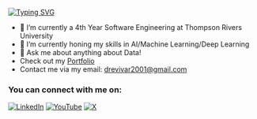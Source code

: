 [![Typing SVG](https://readme-typing-svg.demolab.com/?lines=Hello+World!+I'm+Andrei+Vivar;An+aspiring+AI/ML+Engineer)](https://git.io/typing-svg)



- 🔭 I’m currently a 4th Year Software Engineering at Thompson Rivers University 
- 🌱 I’m currently honing my skills in AI/Machine Learning/Deep Learning
- 💬 Ask me about anything about Data!
- Check out my [Portfolio](https://andreivivar.me/)
- Contact me via my email: drevivar2001@gmail.com

### You can connect with me on:
[![LinkedIn](https://img.shields.io/badge/LinkedIn-0077B5?style=for-the-badge&logo=linkedin&logoColor=white)](https://www.linkedin.com/in/andrei-vivar/)
[![YouTube](https://img.shields.io/badge/YouTube-%23FF0000.svg?style=for-the-badge&logo=YouTube&logoColor=white)](https://www.youtube.com/channel/UCFt259tKbxqbRkWm_vsSBVg)
[![X](https://img.shields.io/badge/X-%23000000.svg?style=for-the-badge&logo=X&logoColor=white)](https://x.com/vivar_andrei)


